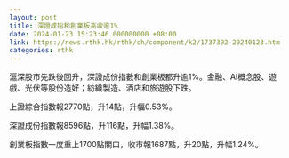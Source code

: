 ```yaml
---
layout: post
title: 深證成指和創業板高收逾1%
date: 2024-01-23 15:23:46.000000000 +08:00
link: https://news.rthk.hk/rthk/ch/component/k2/1737392-20240123.htm
categories: rthk
---
```


滬深股市先跌後回升，深證成份指數和創業板都升逾1%。金融、AI概念股、遊戲、光伏等股份造好；紡織製造、酒店和旅遊股下跌。

上證綜合指數報2770點，升14點，升幅0.53%。

深證成份指數報8596點，升116點，升幅1.38%。

創業板指數一度重上1700點關口，收市報1687點，升20點，升幅1.24%。
